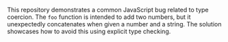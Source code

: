 This repository demonstrates a common JavaScript bug related to type coercion.  The `foo` function is intended to add two numbers, but it unexpectedly concatenates when given a number and a string.  The solution showcases how to avoid this using explicit type checking.